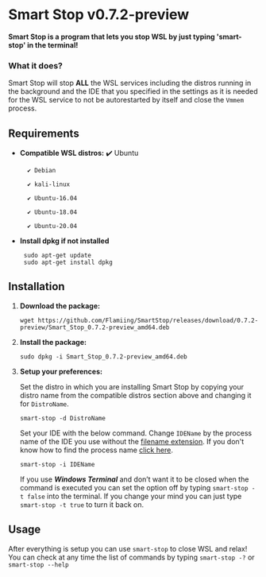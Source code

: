 ﻿# Smart Stop v0.7.2-preview

**Smart Stop is a program that lets you stop WSL by just typing 'smart-stop' in the terminal!**

### What it does?


Smart Stop will stop **ALL** the WSL services including the distros running in the background and the IDE that you specified in the settings as it is needed for the WSL service to not be autorestarted by itself and close the `Vmmem` process. 

## Requirements

  
 - **Compatible WSL distros:**
		 ✔️ Ubuntu
		 
		 ✔️ Debian
		 
		 ✔️ kali-linux
		 
		 ✔️ Ubuntu-16.04
		 
		 ✔️ Ubuntu-18.04
		 
		 ✔️ Ubuntu-20.04
		 
		 
 - **Install dpkg if not installed**
	
		sudo apt-get update
		sudo apt-get install dpkg

## Installation
	

 1. **Download the package:**
	 
		wget https://github.com/Flamiing/SmartStop/releases/download/0.7.2-preview/Smart_Stop_0.7.2-preview_amd64.deb
 2. **Install the package:**

		sudo dpkg -i Smart_Stop_0.7.2-preview_amd64.deb

 3. **Setup your preferences:**
 
	Set the distro in which you are installing Smart Stop by copying your distro name from the compatible distros section above and changing it for `DistroName`.

		smart-stop -d DistroName
	Set your IDE with the below command. Change `IDEName` by the process name of the IDE you use without the [filename extension](https://en.wikipedia.org/wiki/Filename_extension#:~:text=A%20filename%20extension%2C%20file%20name,md%20). If you don't know how to find the process name [click here](https://docs.celonis.com/en/how-to-discover-a-process-name-for-a-specific-application.html).

		smart-stop -i IDEName
		
	If you use _**Windows Terminal**_ and don’t want it to be closed when the command is executed you can set the option off by typing `smart-stop -t false` into the terminal.
	If you change your mind you can just type `smart-stop -t true` to turn it back on.

 

## Usage

After everything is setup you can use `smart-stop` to close WSL and relax!
You can check at any time the list of commands by typing `smart-stop -?` or `smart-stop --help`
